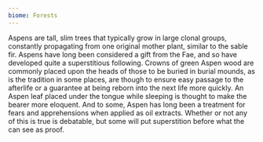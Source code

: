 ```yaml
---
biome: Forests
---
```

Aspens are tall, slim trees that typically grow in large clonal groups, constantly propagating from one original mother plant, similar to the sable fir. Aspens have long been considered a gift from the Fae, and so have developed quite a superstitious following. Crowns of green Aspen wood are commonly placed upon the heads of those to be buried in burial mounds, as is the tradition in some places, are though to ensure easy passage to the afterlife or a guarantee at being reborn into the next life more quickly. An Aspen leaf placed under the tongue while sleeping is thought to make the bearer more eloquent. And to some, Aspen has long been a treatment for fears and apprehensions when applied as oil extracts. Whether or not any of this is true is debatable, but some will put superstition before what the can see as proof. 

